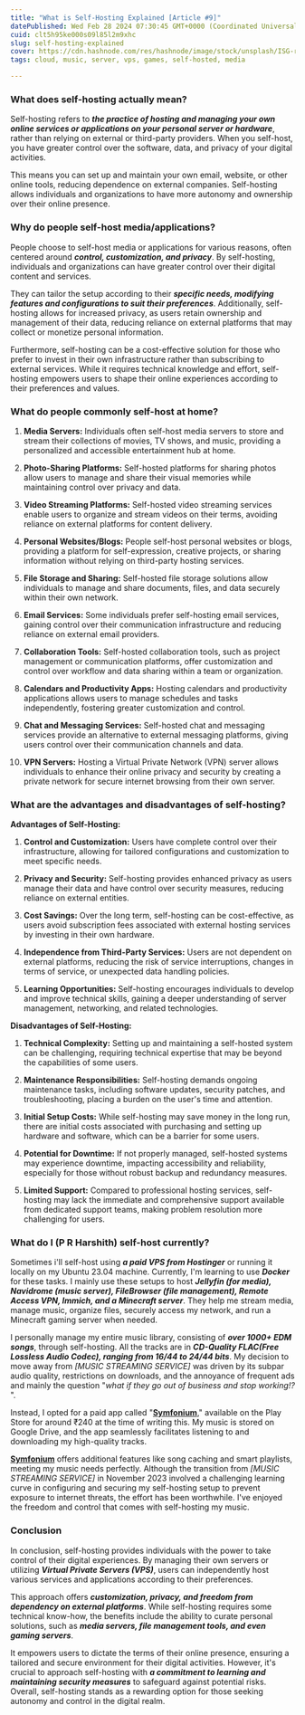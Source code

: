 ```yaml
---
title: "What is Self-Hosting Explained [Article #9]"
datePublished: Wed Feb 28 2024 07:30:45 GMT+0000 (Coordinated Universal Time)
cuid: clt5h95ke000s09l85l2m9xhc
slug: self-hosting-explained
cover: https://cdn.hashnode.com/res/hashnode/image/stock/unsplash/ISG-rUel0Uw/upload/30f724153c835c038c05936bfa492069.jpeg
tags: cloud, music, server, vps, games, self-hosted, media

---
```


### What does self-hosting actually mean?

Self-hosting refers to ***the practice of hosting and managing your own online services or applications on your personal server or hardware***, rather than relying on external or third-party providers. When you self-host, you have greater control over the software, data, and privacy of your digital activities.

This means you can set up and maintain your own email, website, or other online tools, reducing dependence on external companies. Self-hosting allows individuals and organizations to have more autonomy and ownership over their online presence.

### Why do people self-host media/applications?

People choose to self-host media or applications for various reasons, often centered around ***control, customization, and privacy***. By self-hosting, individuals and organizations can have greater control over their digital content and services.

They can tailor the setup according to their ***specific needs, modifying features and configurations to suit their preferences***. Additionally, self-hosting allows for increased privacy, as users retain ownership and management of their data, reducing reliance on external platforms that may collect or monetize personal information.

Furthermore, self-hosting can be a cost-effective solution for those who prefer to invest in their own infrastructure rather than subscribing to external services. While it requires technical knowledge and effort, self-hosting empowers users to shape their online experiences according to their preferences and values.

### What do people commonly self-host at home?

1. **Media Servers:** Individuals often self-host media servers to store and stream their collections of movies, TV shows, and music, providing a personalized and accessible entertainment hub at home.
    
2. **Photo-Sharing Platforms:** Self-hosted platforms for sharing photos allow users to manage and share their visual memories while maintaining control over privacy and data.
    
3. **Video Streaming Platforms:** Self-hosted video streaming services enable users to organize and stream videos on their terms, avoiding reliance on external platforms for content delivery.
    
4. **Personal Websites/Blogs:** People self-host personal websites or blogs, providing a platform for self-expression, creative projects, or sharing information without relying on third-party hosting services.
    
5. **File Storage and Sharing:** Self-hosted file storage solutions allow individuals to manage and share documents, files, and data securely within their own network.
    
6. **Email Services:** Some individuals prefer self-hosting email services, gaining control over their communication infrastructure and reducing reliance on external email providers.
    
7. **Collaboration Tools:** Self-hosted collaboration tools, such as project management or communication platforms, offer customization and control over workflow and data sharing within a team or organization.
    
8. **Calendars and Productivity Apps:** Hosting calendars and productivity applications allows users to manage schedules and tasks independently, fostering greater customization and control.
    
9. **Chat and Messaging Services:** Self-hosted chat and messaging services provide an alternative to external messaging platforms, giving users control over their communication channels and data.
    
10. **VPN Servers:** Hosting a Virtual Private Network (VPN) server allows individuals to enhance their online privacy and security by creating a private network for secure internet browsing from their own server.
    

### What are the advantages and disadvantages of self-hosting?

**Advantages of Self-Hosting:**

1. **Control and Customization:** Users have complete control over their infrastructure, allowing for tailored configurations and customization to meet specific needs.
    
2. **Privacy and Security:** Self-hosting provides enhanced privacy as users manage their data and have control over security measures, reducing reliance on external entities.
    
3. **Cost Savings:** Over the long term, self-hosting can be cost-effective, as users avoid subscription fees associated with external hosting services by investing in their own hardware.
    
4. **Independence from Third-Party Services:** Users are not dependent on external platforms, reducing the risk of service interruptions, changes in terms of service, or unexpected data handling policies.
    
5. **Learning Opportunities:** Self-hosting encourages individuals to develop and improve technical skills, gaining a deeper understanding of server management, networking, and related technologies.
    

**Disadvantages of Self-Hosting:**

1. **Technical Complexity:** Setting up and maintaining a self-hosted system can be challenging, requiring technical expertise that may be beyond the capabilities of some users.
    
2. **Maintenance Responsibilities:** Self-hosting demands ongoing maintenance tasks, including software updates, security patches, and troubleshooting, placing a burden on the user's time and attention.
    
3. **Initial Setup Costs:** While self-hosting may save money in the long run, there are initial costs associated with purchasing and setting up hardware and software, which can be a barrier for some users.
    
4. **Potential for Downtime:** If not properly managed, self-hosted systems may experience downtime, impacting accessibility and reliability, especially for those without robust backup and redundancy measures.
    
5. **Limited Support:** Compared to professional hosting services, self-hosting may lack the immediate and comprehensive support available from dedicated support teams, making problem resolution more challenging for users.
    

### What do I (P R Harshith) self-host currently?

Sometimes i'll self-host using ***a paid VPS from Hostinger*** or running it locally on my Ubuntu 23.04 machine. Currently, I'm learning to use ***Docker*** for these tasks. I mainly use these setups to host ***Jellyfin (for media), Navidrome (music server), FileBrowser (file management), Remote Access VPN, Immich, and a Minecraft server***. They help me stream media, manage music, organize files, securely access my network, and run a Minecraft gaming server when needed.

I personally manage my entire music library, consisting of ***over 1000+ EDM songs***, through self-hosting. All the tracks are in ***CD-Quality FLAC(Free Lossless Audio Codec), ranging from 16/44 to 24/44 bits***. My decision to move away from *\[MUSIC STREAMING SERVICE\]* was driven by its subpar audio quality, restrictions on downloads, and the annoyance of frequent ads and mainly the question "*what if they go out of business and stop working!?* ".

Instead, I opted for a paid app called "[**Symfonium**](https://play.google.com/store/apps/details?id=app.symfonik.music.player&pcampaignid=web_share)," available on the Play Store for around ₹240 at the time of writing this. My music is stored on Google Drive, and the app seamlessly facilitates listening to and downloading my high-quality tracks.

[**Symfonium**](https://play.google.com/store/apps/details?id=app.symfonik.music.player&pcampaignid=web_share) offers additional features like song caching and smart playlists, meeting my music needs perfectly. Although the transition from *\[MUSIC STREAMING SERVICE\]* in November 2023 involved a challenging learning curve in configuring and securing my self-hosting setup to prevent exposure to internet threats, the effort has been worthwhile. I've enjoyed the freedom and control that comes with self-hosting my music.

### Conclusion

In conclusion, self-hosting provides individuals with the power to take control of their digital experiences. By managing their own servers or utilizing ***Virtual Private Servers (VPS)***, users can independently host various services and applications according to their preferences.

This approach offers ***customization, privacy, and freedom from dependency on external platforms***. While self-hosting requires some technical know-how, the benefits include the ability to curate personal solutions, such as ***media servers, file management tools, and even gaming servers***.

It empowers users to dictate the terms of their online presence, ensuring a tailored and secure environment for their digital activities. However, it's crucial to approach self-hosting with ***a commitment to learning and maintaining security measures*** to safeguard against potential risks. Overall, self-hosting stands as a rewarding option for those seeking autonomy and control in the digital realm.